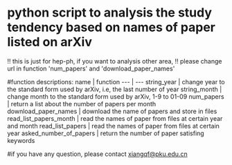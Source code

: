 # python script to analysis the study tendency based on names of paper listed on arXiv

!! this is just for hep-ph, if you want to analysis other area, 
!! please change url in function 'num_papers' and 'download_paper_names' 

#function descriptions:
   name             |      function
   ---               | ---
 string_year          |   change year to the standard form used by arXiv, i.e, the last number of year
 string_month         |   change month to the standard form used by arXiv, 1-9 to 01-09
 num_papers           |   return a list about the number of papers per month
 download_paper_names |   download the name of papers and store in files
 read_list_papers_month | read the names of paper from files at certain year and month
 read_list_papers       | read the names of paper from files at certain year
 asked_number_of_papers | return the number of paper satisfing keywords


#if you have any question, please contact xiangqf@pku.edu.cn
